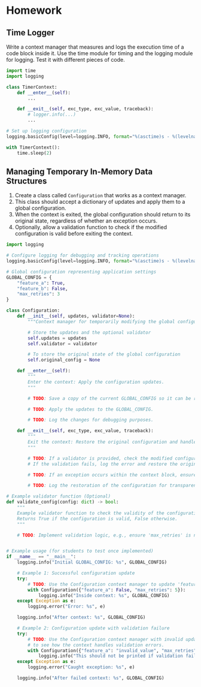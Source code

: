 # Homework

## Time Logger

Write a context manager that measures and logs the execution time of a code block inside it. Use the time module for timing and the logging module for logging.
Test it with different pieces of code.

```python
import time
import logging

class TimerContext:
    def __enter__(self):
        ...

    def __exit__(self, exc_type, exc_value, traceback):
        # logger.info(...)
        ...

# Set up logging configuration
logging.basicConfig(level=logging.INFO, format="%(asctime)s - %(levelname)s - %(message)s")

with TimerContext():
    time.sleep(2)
```

## Managing Temporary In-Memory Data Structures

1. Create a class called `Configuration` that works as a context manager.
2. This class should accept a dictionary of updates and apply them to a global configuration.
3. When the context is exited, the global configuration should return to its original state, regardless of whether an exception occurs.
4. Optionally, allow a validation function to check if the modified configuration is valid before exiting the context.

```python
import logging

# Configure logging for debugging and tracking operations
logging.basicConfig(level=logging.INFO, format="%(asctime)s - %(levelname)s - %(message)s")

# Global configuration representing application settings
GLOBAL_CONFIG = {
    "feature_a": True,
    "feature_b": False,
    "max_retries": 3
}

class Configuration:
    def __init__(self, updates, validator=None):
        """Context manager for temporarily modifying the global configuration."""

        # Store the updates and the optional validator
        self.updates = updates
        self.validator = validator

        # To store the original state of the global configuration
        self.original_config = None

    def __enter__(self):
        """
        Enter the context: Apply the configuration updates.
        """

        # TODO: Save a copy of the current GLOBAL_CONFIG so it can be restored later.

        # TODO: Apply the updates to the GLOBAL_CONFIG.

        # TODO: Log the changes for debugging purposes.

    def __exit__(self, exc_type, exc_value, traceback):
        """
        Exit the context: Restore the original configuration and handle validation or exceptions.
        """

        # TODO: If a validator is provided, check the modified configuration.
        # If the validation fails, log the error and restore the original configuration.

        # TODO: If an exception occurs within the context block, ensure the original configuration is restored.

        # TODO: Log the restoration of the configuration for transparency.

# Example validator function (Optional)
def validate_config(config: dict) -> bool:
    """
    Example validator function to check the validity of the configuration.
    Returns True if the configuration is valid, False otherwise.
    """

    # TODO: Implement validation logic, e.g., ensure 'max_retries' is non-negative.


# Example usage (for students to test once implemented)
if __name__ == "__main__":
    logging.info("Initial GLOBAL_CONFIG: %s", GLOBAL_CONFIG)

    # Example 1: Successful configuration update
    try:
        # TODO: Use the Configuration context manager to update 'feature_a' and 'max_retries'
        with Configuration({"feature_a": False, "max_retries": 5}):
            logging.info("Inside context: %s", GLOBAL_CONFIG)
    except Exception as e:
        logging.error("Error: %s", e)

    logging.info("After context: %s", GLOBAL_CONFIG)

    # Example 2: Configuration update with validation failure
    try:
        # TODO: Use the Configuration context manager with invalid updates and a validator
        # to see how the context handles validation errors.
        with Configuration({"feature_a": "invalid_value", "max_retries": -1}, validator=validate_config):
            logging.info("This should not be printed if validation fails.")
    except Exception as e:
        logging.error("Caught exception: %s", e)

    logging.info("After failed context: %s", GLOBAL_CONFIG)
```
